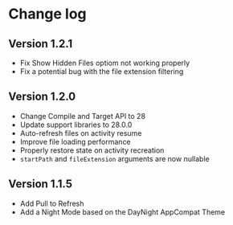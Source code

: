 # Change log

## Version 1.2.1
- Fix Show Hidden Files optiom not working properly
- Fix a potential bug with the file extension filtering

## Version 1.2.0
- Change Compile and Target API to 28
- Update support libraries to 28.0.0
- Auto-refresh files on activity resume
- Improve file loading performance
- Properly restore state on activity recreation
- ```startPath``` and ```fileExtension``` arguments are now nullable

## Version 1.1.5
- Add Pull to Refresh
- Add a Night Mode based on the DayNight AppCompat Theme